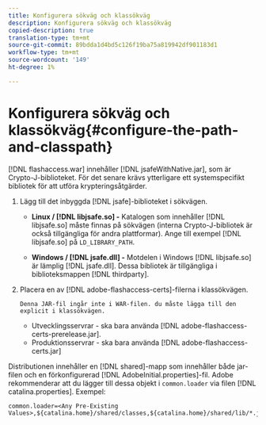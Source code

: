 ```yaml
---
title: Konfigurera sökväg och klassökväg
description: Konfigurera sökväg och klassökväg
copied-description: true
translation-type: tm+mt
source-git-commit: 89bdda1d4bd5c126f19ba75a819942df901183d1
workflow-type: tm+mt
source-wordcount: '149'
ht-degree: 1%

---
```



# Konfigurera sökväg och klassökväg{#configure-the-path-and-classpath}

[!DNL flashaccess.war] innehåller [!DNL jsafeWithNative.jar], som är Crypto-J-biblioteket. För det senare krävs ytterligare ett systemspecifikt bibliotek för att utföra krypteringsåtgärder.

1. Lägg till det inbyggda [!DNL jsafe]-biblioteket i sökvägen.

   * **Linux /  [!DNL libjsafe.so] -** Katalogen som innehåller  [!DNL libjsafe.so] måste finnas på sökvägen (interna Crypto-J-bibliotek är också tillgängliga för andra plattformar). Ange till exempel [!DNL libjsafe.so] på `LD_LIBRARY_PATH`.

   * **Windows /  [!DNL jsafe.dll] -** Motdelen i Windows  [!DNL libjsafe.so] är lämplig  [!DNL jsafe.dll].
   Dessa bibliotek är tillgängliga i biblioteksmappen [!DNL thirdparty].
1. Placera en av [!DNL adobe-flashaccess-certs]-filerna i klassökvägen.

       Denna JAR-fil ingår inte i WAR-filen. du måste lägga till den explicit i klassökvägen.
   
   * Utvecklingsservrar - ska bara använda [!DNL adobe-flashaccess-certs-prerelease.jar].
   * Produktionsservrar - ska bara använda [!DNL adobe-flashaccess- certs.jar]

Distributionen innehåller en [!DNL shared]-mapp som innehåller både jar-filen och en förkonfigurerad [!DNL AdobeInitial.properties]-fil. Adobe rekommenderar att du lägger till dessa objekt i `common.loader` via filen [!DNL catalina.properties]. Exempel:

```
common.loader=<Any Pre-Existing Values>,${catalina.home}/shared/classes,${catalina.home}/shared/lib/*.jar
```


